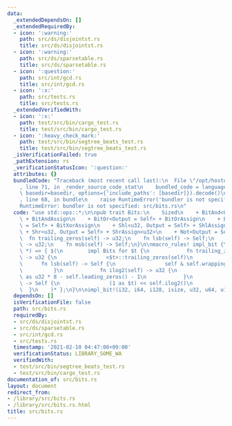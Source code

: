 ```yaml
---
data:
  _extendedDependsOn: []
  _extendedRequiredBy:
  - icon: ':warning:'
    path: src/ds/disjointst.rs
    title: src/ds/disjointst.rs
  - icon: ':warning:'
    path: src/ds/sparsetable.rs
    title: src/ds/sparsetable.rs
  - icon: ':question:'
    path: src/int/gcd.rs
    title: src/int/gcd.rs
  - icon: ':x:'
    path: src/tests.rs
    title: src/tests.rs
  _extendedVerifiedWith:
  - icon: ':x:'
    path: test/src/bin/cargo_test.rs
    title: test/src/bin/cargo_test.rs
  - icon: ':heavy_check_mark:'
    path: test/src/bin/segtree_beats_test.rs
    title: test/src/bin/segtree_beats_test.rs
  _isVerificationFailed: true
  _pathExtension: rs
  _verificationStatusIcon: ':question:'
  attributes: {}
  bundledCode: "Traceback (most recent call last):\n  File \"/opt/hostedtoolcache/Python/3.9.1/x64/lib/python3.9/site-packages/onlinejudge_verify/documentation/build.py\"\
    , line 71, in _render_source_code_stat\n    bundled_code = language.bundle(stat.path,\
    \ basedir=basedir, options={'include_paths': [basedir]}).decode()\n  File \"/opt/hostedtoolcache/Python/3.9.1/x64/lib/python3.9/site-packages/onlinejudge_verify/languages/user_defined.py\"\
    , line 68, in bundle\n    raise RuntimeError('bundler is not specified: {}'.format(path.as_posix()))\n\
    RuntimeError: bundler is not specified: src/bits.rs\n"
  code: "use std::ops::*;\n\npub trait Bits:\n    Sized\n    + BitAnd<Output = Self>\
    \ + BitAndAssign\n    + BitOr<Output = Self> + BitOrAssign\n    + BitXor<Output\
    \ = Self> + BitXorAssign\n    + Shl<u32, Output = Self> + ShlAssign<u32>\n   \
    \ + Shr<u32, Output = Self> + ShrAssign<u32>\n    + Not<Output = Self>\n{\n  \
    \  fn trailing_zeros(self) -> u32;\n    fn lsb(self) -> Self;\n    fn ilog2(self)\
    \ -> u32;\n    fn msb(self) -> Self;\n}\n\nmacro_rules! impl_bit {\n    ($($t:ty),\
    \ *) => { $(\n        impl Bits for $t {\n            fn trailing_zeros(self)\
    \ -> u32 {\n                <$t>::trailing_zeros(self)\n            }\n      \
    \      fn lsb(self) -> Self {\n                self & self.wrapping_neg()\n  \
    \          }\n            fn ilog2(self) -> u32 {\n                std::mem::size_of::<$t>()\
    \ as u32 * 8 - self.leading_zeros() - 1\n            }\n            fn msb(self)\
    \ -> Self {\n                (1 as $t) << self.ilog2()\n            }\n      \
    \  }\n    )* };\n}\n\nimpl_bit!(i32, i64, i128, isize, u32, u64, u128, usize);\n"
  dependsOn: []
  isVerificationFile: false
  path: src/bits.rs
  requiredBy:
  - src/ds/disjointst.rs
  - src/ds/sparsetable.rs
  - src/int/gcd.rs
  - src/tests.rs
  timestamp: '2021-02-10 04:47:06+09:00'
  verificationStatus: LIBRARY_SOME_WA
  verifiedWith:
  - test/src/bin/segtree_beats_test.rs
  - test/src/bin/cargo_test.rs
documentation_of: src/bits.rs
layout: document
redirect_from:
- /library/src/bits.rs
- /library/src/bits.rs.html
title: src/bits.rs
---
```

